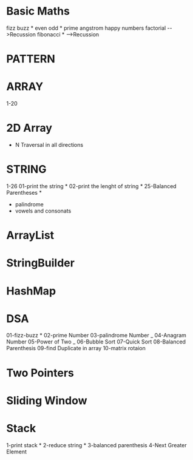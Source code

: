 # Basic Maths

fizz buzz \*
even odd \*
prime
angstrom
happy numbers
factorial -->Recussion
fibonacci \* -->Recussion

# PATTERN

# ARRAY

1-20

# 2D Array

- N Traversal in all directions

# STRING

1-26
01-print the string \*
02-print the lenght of string \*
25-Balanced Parentheses \*

- palindrome
- vowels and consonats

# ArrayList

# StringBuilder

# HashMap

# DSA

01-fizz-buzz \*
02-prime Number
03-palindrome Number _
04-Anagram Number
05-Power of Two _
06-Bubble Sort
07-Quick Sort
08-Balanced Parenthesis
09-find Duplicate in array
10-matrix rotaion

# Two Pointers

# Sliding Window

# Stack

1-print stack \*
2-reduce string \*
3-balanced parenthesis
4-Next Greater Element
